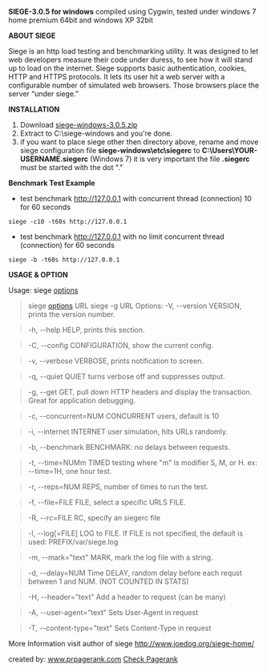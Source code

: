 **SIEGE-3.0.5 for windows** compiled using Cygwin, tested under windows 7 home premium 64bit and windows XP 32bit

**ABOUT SIEGE**

Siege is an http load testing and benchmarking utility. It was designed to let web developers measure their code under duress, to see how it will stand up to load on the internet. Siege supports basic authentication, cookies, HTTP and HTTPS protocols. It lets its user hit a web server with a configurable number of simulated web browsers. Those browsers place the server “under siege.”


**INSTALLATION**

  1. Download [siege-windows-3.0.5.zip](https://siege-windows.googlecode.com/svn/trunk/siege-windows-3.0.5.zip)
  1. Extract to C:\siege-windows and you're done.
  1. if you want to place siege other then directory above, rename and move siege configuration file **siege-windows\etc\siegerc** to **C:\Users\YOUR-USERNAME\.siegerc** (Windows 7) it is very important the file **.siegerc** must be started with the dot "."

**Benchmark Test Example**

- test benchmark http://127.0.0.1 with concurrent thread (connection) 10 for 60 seconds

```
siege -c10 -t60s http://127.0.0.1
```

- test benchmark http://127.0.0.1 with no limit concurrent thread (connection) for 60 seconds

```
siege -b -t60s http://127.0.0.1
```

**USAGE & OPTION**

Usage: siege [options](options.md)
> siege [options](options.md) URL
> siege -g URL
Options:
> -V, --version             VERSION, prints the version number.

> -h, --help                HELP, prints this section.

> -C, --config              CONFIGURATION, show the current config.

> -v, --verbose             VERBOSE, prints notification to screen.

> -q, --quiet               QUIET turns verbose off and suppresses output.

> -g, --get                 GET, pull down HTTP headers and display the transaction. Great for application debugging.

> -c, --concurrent=NUM      CONCURRENT users, default is 10

> -i, --internet            INTERNET user simulation, hits URLs randomly.

> -b, --benchmark           BENCHMARK: no delays between requests.

> -t, --time=NUMm           TIMED testing where "m" is modifier S, M, or H. ex: --time=1H, one hour test.

> -r, --reps=NUM            REPS, number of times to run the test.

> -f, --file=FILE           FILE, select a specific URLS FILE.

> -R, --rc=FILE             RC, specify an siegerc file

> -l, --log[=FILE]          LOG to FILE. If FILE is not specified, the default is used: PREFIX/var/siege.log

> -m, --mark="text"         MARK, mark the log file with a string.

> -d, --delay=NUM           Time DELAY, random delay before each requst between 1 and NUM. (NOT COUNTED IN STATS)

> -H, --header="text"       Add a header to request (can be many)

> -A, --user-agent="text"   Sets User-Agent in request

> -T, --content-type="text" Sets Content-Type in request



More Information visit author of siege http://www.joedog.org/siege-home/

created by: www.prpagerank.com [Check Pagerank](http://www.prpagerank.com)